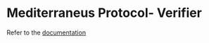 # Mediterraneus Protocol- Verifier

Refer to the [documentation](https://cybersecurity-links.github.io/mediterraneus/running-the-protocol/verifier)
